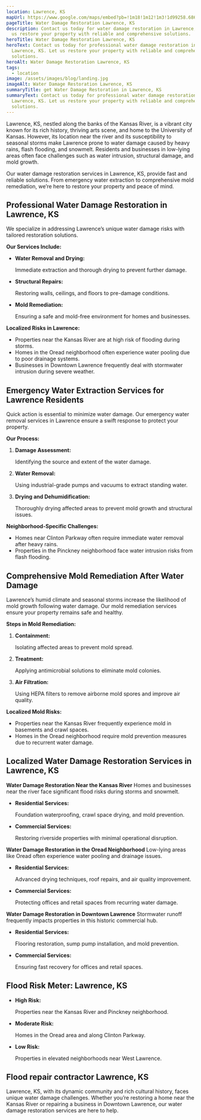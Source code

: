 ```yaml
---
location: Lawrence, KS
mapUrl: https://www.google.com/maps/embed?pb=!1m18!1m12!1m3!1d99258.68635758689!2d-95.33349955705421!3d38.97345945567775!2m3!1f0!2f0!3f0!3m2!1i1024!2i768!4f13.1!3m3!1m2!1s0x87bf40c7ce479883%3A0x151713d50478ab2e!2sLawrence%2C%20KS!5e0!3m2!1sen!2sus!4v1735698634887!5m2!1sen!2sus
pageTitle: Water Damage Restoration Lawrence, KS
description: Contact us today for water damage restoration in Lawrence, KS. Let
  us restore your property with reliable and comprehensive solutions.
heroTitle: Water Damage Restoration Lawrence, KS
heroText: Contact us today for professional water damage restoration in
  Lawrence, KS. Let us restore your property with reliable and comprehensive
  solutions.
heroAlt: Water Damage Restoration Lawrence, KS
tags:
  - location
image: /assets/images/blog/landing.jpg
imageAlt: Water Damage Restoration Lawrence, KS
summaryTitle: get Water Damage Restoration in Lawrence, KS
summaryText: Contact us today for professional water damage restoration in
  Lawrence, KS. Let us restore your property with reliable and comprehensive
  solutions.
---
```

Lawrence, KS, nestled along the banks of the Kansas River, is a vibrant city known for its rich history, thriving arts scene, and home to the University of Kansas. However, its location near the river and its susceptibility to seasonal storms make Lawrence prone to water damage caused by heavy rains, flash flooding, and snowmelt. Residents and businesses in low-lying areas often face challenges such as water intrusion, structural damage, and mold growth.

Our water damage restoration services in Lawrence, KS, provide fast and reliable solutions. From emergency water extraction to comprehensive mold remediation, we’re here to restore your property and peace of mind.

## **Professional Water Damage Restoration in Lawrence, KS**

We specialize in addressing Lawrence’s unique water damage risks with tailored restoration solutions.

**Our Services Include:**

* **Water Removal and Drying:**

   Immediate extraction and thorough drying to prevent further damage.
* **Structural Repairs:**

   Restoring walls, ceilings, and floors to pre-damage conditions.
* **Mold Remediation:**

   Ensuring a safe and mold-free environment for homes and businesses.

**Localized Risks in Lawrence:**

* Properties near the Kansas River are at high risk of flooding during storms.
* Homes in the Oread neighborhood often experience water pooling due to poor drainage systems.
* Businesses in Downtown Lawrence frequently deal with stormwater intrusion during severe weather.

## **Emergency Water Extraction Services for Lawrence Residents**

Quick action is essential to minimize water damage. Our emergency water removal services in Lawrence ensure a swift response to protect your property.

**Our Process:**

1. **Damage Assessment:**

    Identifying the source and extent of the water damage.
2. **Water Removal:**

    Using industrial-grade pumps and vacuums to extract standing water.
3. **Drying and Dehumidification:**

    Thoroughly drying affected areas to prevent mold growth and structural issues.

**Neighborhood-Specific Challenges:**

* Homes near Clinton Parkway often require immediate water removal after heavy rains.
* Properties in the Pinckney neighborhood face water intrusion risks from flash flooding.

## **Comprehensive Mold Remediation After Water Damage**

Lawrence’s humid climate and seasonal storms increase the likelihood of mold growth following water damage. Our mold remediation services ensure your property remains safe and healthy.

**Steps in Mold Remediation:**

1. **Containment:**

    Isolating affected areas to prevent mold spread.
2. **Treatment:**

    Applying antimicrobial solutions to eliminate mold colonies.
3. **Air Filtration:**

    Using HEPA filters to remove airborne mold spores and improve air quality.

**Localized Mold Risks:**

* Properties near the Kansas River frequently experience mold in basements and crawl spaces.
* Homes in the Oread neighborhood require mold prevention measures due to recurrent water damage.

## **Localized Water Damage Restoration Services in Lawrence, KS**

**Water Damage Restoration Near the Kansas River**
Homes and businesses near the river face significant flood risks during storms and snowmelt.

* **Residential Services:**

   Foundation waterproofing, crawl space drying, and mold prevention.
* **Commercial Services:**

   Restoring riverside properties with minimal operational disruption.

**Water Damage Restoration in the Oread Neighborhood**
Low-lying areas like Oread often experience water pooling and drainage issues.

* **Residential Services:**

   Advanced drying techniques, roof repairs, and air quality improvement.
* **Commercial Services:**

   Protecting offices and retail spaces from recurring water damage.

**Water Damage Restoration in Downtown Lawrence**
Stormwater runoff frequently impacts properties in this historic commercial hub.

* **Residential Services:**

   Flooring restoration, sump pump installation, and mold prevention.
* **Commercial Services:**

   Ensuring fast recovery for offices and retail spaces.

## **Flood Risk Meter: Lawrence, KS**

* **High Risk:**

   Properties near the Kansas River and Pinckney neighborhood.
* **Moderate Risk:**

   Homes in the Oread area and along Clinton Parkway.
* **Low Risk:**

   Properties in elevated neighborhoods near West Lawrence.

## **Flood repair contractor Lawrence, KS**

Lawrence, KS, with its dynamic community and rich cultural history, faces unique water damage challenges. Whether you’re restoring a home near the Kansas River or repairing a business in Downtown Lawrence, our water damage restoration services are here to help.
